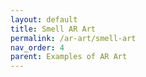 ```yaml
---
layout: default
title: Smell AR Art
permalink: /ar-art/smell-art
nav_order: 4
parent: Examples of AR Art
---
```


